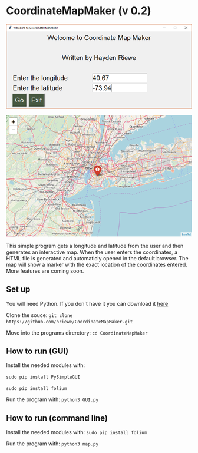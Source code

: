# CoordinateMapMaker (v 0.2)

![](img/home.PNG "Home screen of program")


![](img/map.PNG "Preview of the generated map")

This simple program gets a longitude and latitude from the user and then generates an interactive map. When the user enters the coordinates, a HTML file is generated and automaticly opened in the default browser. The map will show a marker with the exact location of the coordinates entered. More features are coming soon. 

## Set up
You will need Python. If you don't have it you can download it [here](https://www.python.org/downloads/)

Clone the souce:
`git clone https://github.com/hriewe/CoordinateMapMaker.git`

Move into the programs direrctory:
`cd CoordinateMapMaker`

## How to run (GUI)
Install the needed modules with:

`sudo pip install PySimpleGUI`

`sudo pip install folium`

Run the program with:
`python3 GUI.py`

## How to run (command line)
Install the needed modules with:
`sudo pip install folium`

Run the program with:
`python3 map.py`

